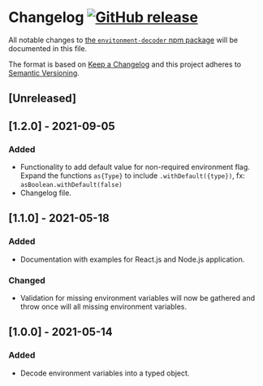 # Changelog [![GitHub release](https://img.shields.io/github/v/release/marcodaniels/environment-decoder?include_prereleases)](https://www.npmjs.com/package/environment-decoder)

All notable changes to
[the `envitonment-decoder` npm package](https://www.npmjs.com/package/environment-decoder)
will be documented in this file.

The format is based on [Keep a Changelog](http://keepachangelog.com/en/1.0.0/)
and this project adheres to [Semantic Versioning](http://semver.org/spec/v2.0.0.html).

## [Unreleased]

## [1.2.0] - 2021-09-05

### Added

- Functionality to add default value for non-required environment flag. Expand the functions `as{Type}` to
  include `.withDefault({type})`, fx: `asBoolean.withDefault(false)`
- Changelog file.

## [1.1.0] - 2021-05-18

### Added

- Documentation with examples for React.js and Node.js application.

### Changed

- Validation for missing environment variables will now be gathered and throw once will all missing environment
  variables.

## [1.0.0] - 2021-05-14

### Added

- Decode environment variables into a typed object.
